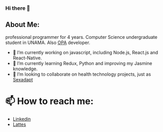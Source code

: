 ### Hi there 👋

## About Me:
professional programmer for 4 years.
Computer Science undergraduate student in UNAMA.
Also [OPA](https://github.com/Dappis) developer.

- 🔭 I’m currently working on javascript, including Node.js, React.js and React-Native.
- 🌱 I’m currently learning Redux, Python and improving my Jasmine knowledge.
- 👯 I’m looking to collaborate on health technology projects, just as [Sexadapt](https://github.com/sexadapt)

# 📫 How to reach me:
- [Linkedin](https://www.linkedin.com/in/diogofelipe/)
- [Lattes](http://lattes.cnpq.br/6674011441732123)
